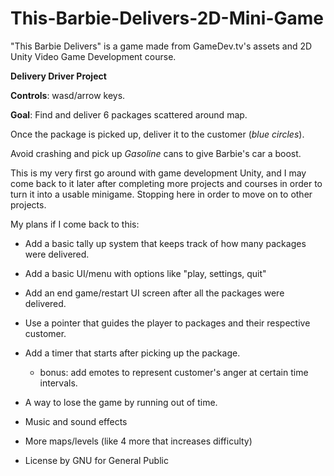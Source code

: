 # This-Barbie-Delivers-2D-Mini-Game

"This Barbie Delivers" is a game made from GameDev.tv's assets and 2D Unity Video Game Development course.

**Delivery Driver Project**

**Controls**: wasd/arrow keys.

**Goal**: Find and deliver 6 packages scattered around map.

Once the package is picked up, deliver it to the customer (*blue circles*).

Avoid crashing and pick up *Gasoline* cans to give Barbie's car a boost.


This is my very first go around with game development Unity, and I may come back to it later after completing more projects and courses in order to turn it into a usable minigame. Stopping here in order to move on to other projects.

My plans if I come back to this:
- Add a basic tally up system that keeps track of how many packages were delivered.
- Add a basic UI/menu with options like "play, settings, quit"
- Add an end game/restart UI screen after all the packages were delivered.
- Use a pointer that guides the player to packages and their respective customer.
- Add a timer that starts after picking up the package.
   - bonus: add emotes to represent customer's anger at certain time intervals.
- A way to lose the game by running out of time.
- Music and sound effects
- More maps/levels (like 4 more that increases difficulty)

- License by GNU for General Public

